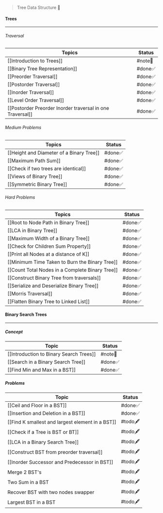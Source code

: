 > Tree Data Structure 🎄
#### Trees
---
###### Traversal
| Topics                                                    | Status  |
| --------------------------------------------------------- | ------- |
| [[Introduction to Trees]]                           | #note📃 |
| [[Binary Tree Representation]]                            | #done✅  |
| [[Preorder Traversal]]                                    | #done✅  |
| [[Postorder Traversal]]                                   | #done✅  |
| [[Inorder Traversal]]                                     | #done✅  |
| [[Level Order Traversal]]                                 | #done✅  |
| [[Postorder Preorder Inorder traversal in one Traversal]] | #done✅  |
###### Medium Problems
| Topics                                   | Status |
| ---------------------------------------- | ------ |
| [[Height and Diameter of a Binary Tree]] | #done✅ |
| [[Maximum Path Sum]]                     | #done✅ |
| [[Check if two trees are identical]]     | #done✅ |
| [[Views of Binary Tree]]                 | #done✅ |
| [[Symmetric Binary Tree]]                | #done✅ |
###### Hard Problems
| Topics                                          | Status  |
| ----------------------------------------------- | ------- |
| [[Root to Node Path in Binary Tree]]            | #done✅  |
| [[LCA in Binary Tree]]                          | #done✅  |
| [[Maximum Width of a Binary Tree]]              | #done✅  |
| [[Check for Children Sum Property]]             | #done✅  |
| [[Print all Nodes at a distance of K]]          | #done✅  |
| [[Minimum Time Taken to Burn the Binary Tree]]  | #done✅  |
| [[Count Total Nodes in a Complete Binary Tree]] | #done✅  |
| [[Construct Binary Tree from traversals]]       | #done✅  |
| [[Serialize and Deserialize Binary Tree]]       | #done✅  |
| [[Morris Traversal]]                            | #done✅  |
| [[Flatten Binary Tree to Linked List]]          | #done✅  |
#### Binary Search Trees
---
##### Concept
| Topic                                   | Status  |
| --------------------------------------- | ------- |
| [[Introduction to Binary Search Trees]] | #note📃 |
| [[Search in a Binary Search Tree]]      | #done✅  |
| [[Find Min and Max in a BST]]           | #done✅  |
##### Problems
| Topic                                            | Status   |
| ------------------------------------------------ | -------- |
| [[Ceil and Floor in a BST]]                      | #done✅   |
| [[Insertion and Deletion in a BST]]              | #done✅   |
| [[Find K smallest and largest element in a BST]] | #todo🖋️ |
| [[Check if a Tree is BST or BT]]                 | #todo🖋️ |
| [[LCA in a Binary Search Tree]]                  | #todo🖋️ |
| [[Construct BST from preorder traversal]]        | #todo🖋️ |
| [[Inorder Successor and Predecessor in BST]]     | #todo🖋️ |
| Merge 2 BST's                                    | #todo🖋️ |
| Two Sum in a BST                                 | #todo🖋️ |
| Recover BST with two nodes swapper               | #todo🖋️ |
| Largest BST in a BST                             | #todo🖋️ |
